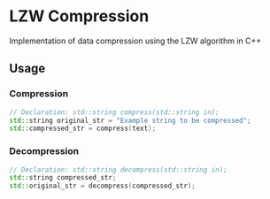 # LZW Compression
Implementation of data compression using the LZW algorithm in C++

## Usage

### Compression
```cpp
// Declaration: std::string compress(std::string in);
std::string original_str = "Example string to be compressed";
std::compressed_str = compress(text);
```

### Decompression
```cpp
// Declaration: std::string decompress(std::string in);
std::string compressed_str;
std::original_str = decompress(compressed_str);
```


